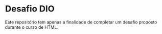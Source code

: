 # Desafio DIO
 
Este repositório tem apenas a finalidade de completar um desafio proposto durante o curso de HTML.

